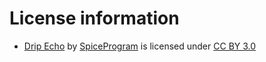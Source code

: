 # License information
* [Drip Echo](https://freesound.org/people/SpiceProgram/sounds/399191/) by [SpiceProgram](https://freesound.org/people/SpiceProgram/) is licensed under [CC BY 3.0](https://creativecommons.org/licenses/by/3.0/)
